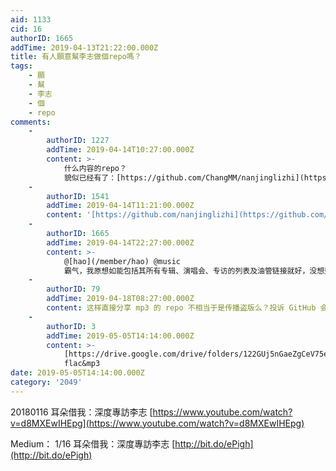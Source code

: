 ```yaml
---
aid: 1133
cid: 16
authorID: 1665
addTime: 2019-04-13T21:22:00.000Z
title: 有人願意幫李志做個repo嗎？
tags:
    - 願
    - 幫
    - 李志
    - 個
    - repo
comments:
    -
        authorID: 1227
        addTime: 2019-04-14T10:27:00.000Z
        content: >-
            什么内容的repo？
            貌似已经有了：[https://github.com/ChangMM/nanjinglizhi](https://github.com/ChangMM/nanjinglizhi)
    -
        authorID: 1541
        addTime: 2019-04-14T11:21:00.000Z
        content: '[https://github.com/nanjinglizhi](https://github.com/nanjinglizhi)'
    -
        authorID: 1665
        addTime: 2019-04-14T22:27:00.000Z
        content: >-
            @[hao](/member/hao) @music
            霸气，我原想如能包括其所有专辑、演唱会、专访的列表及油管链接就好，没想到连mp3都放上去了。
    -
        authorID: 79
        addTime: 2019-04-18T08:27:00.000Z
        content: 这样直接分享 mp3 的 repo 不相当于是传播盗版么？投诉 GitHub 会直接封掉的吧
    -
        authorID: 3
        addTime: 2019-05-05T14:14:00.000Z
        content: >-
            [https://drive.google.com/drive/folders/122GUj5nGaeZgCeV75eq3777XCDkJe71c](https://drive.google.com/drive/folders/122GUj5nGaeZgCeV75eq3777XCDkJe71c)
            flac&mp3
date: 2019-05-05T14:14:00.000Z
category: '2049'
---
```


20180116 耳朵借我：深度專訪李志 [https://www.youtube.com/watch?v=d8MXEwIHEpg](https://www.youtube.com/watch?v=d8MXEwIHEpg)

Medium： 1/16 耳朵借我：深度專訪李志 [http://bit.do/ePigh](http://bit.do/ePigh)
